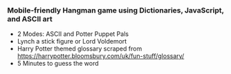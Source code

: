 ### Mobile-friendly Hangman game using Dictionaries, JavaScript, and ASCII art

- 2 Modes: ASCII and Potter Puppet Pals
- Lynch a stick figure or Lord Voldemort
- Harry Potter themed glossary scraped from https://harrypotter.bloomsbury.com/uk/fun-stuff/glossary/
- 5 Minutes to guess the word
